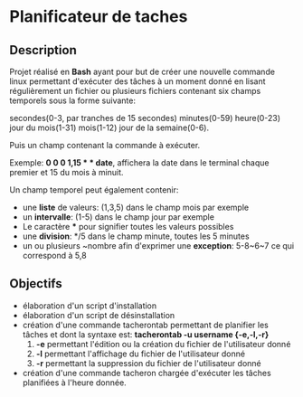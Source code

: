 # Planificateur de taches

## Description
Projet réalisé en **Bash** ayant pour but de créer une nouvelle commande linux permettant d'exécuter des tâches à un moment donné en lisant régulièrement un fichier ou plusieurs fichiers contenant six champs temporels sous la forme suivante:

secondes(0-3, par tranches de 15 secondes) minutes(0-59) heure(0-23) jour du mois(1-31) mois(1-12) jour de la semaine(0-6).

Puis un champ contenant la commande à exécuter.

Exemple: __0 0 0 1,15 * * date__, affichera la date dans le terminal chaque premier et 15 du mois à minuit.

Un champ temporel peut également contenir: 
- une __liste__ de valeurs: (1,3,5) dans le champ mois par exemple
- un __intervalle__: (1-5) dans le champ jour par exemple
- Le caractère __*__ pour signifier toutes les valeurs possibles
- une __division__: \*/5 dans le champ minute, toutes les 5 minutes
- un ou plusieurs \~nombre afin d'exprimer une __exception__: 5-8~6~7 ce qui correspond à 5,8

## Objectifs
- élaboration d'un script d'installation
- élaboration d'un script de désinstallation
- création d'une commande tacherontab permettant de planifier les tâches et dont la syntaxe est: **tacherontab -u username {-e,-l,-r}** 
  1. __-e__ permettant l'édition ou la création du fichier de l'utilisateur donné
  2. __-l__ permettant l'affichage du fichier de l'utilisateur donné
  3. __-r__ permettant la suppression du fichier de l'utilisateur donné
- création d'une commande tacheron chargée d'exécuter les tâches planifiées à l'heure donnée.
